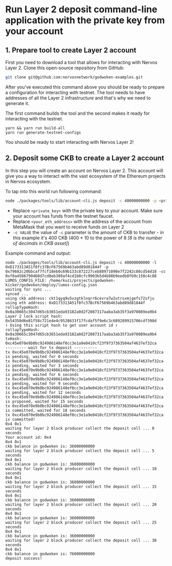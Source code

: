 # Run Layer 2 deposit command-line application with the private key from your account

## 1. Prepare tool to create Layer 2 account

First you need to download a tool that allows for interacting with Nervos Layer 2. Clone this open-source repository from GitHub:

```sh
git clone git@github.com:nervosnetwork/godwoken-examples.git
```

After you've executed this command above you should be ready to prepare a configuration for interacting with testnet. The tool needs to have addresses of all the Layer 2 infrastructure and that's why we need to generate it.

The first command builds the tool and the second makes it ready for interacting with the testnet.

```
yarn && yarn run build-all
yarn run generate-testnet-configs
```

You should be ready to start interacting with Nervos Layer 2!

## 2. Deposit some CKB to create a Layer 2 account

In this step you will create an account on Nervos Layer 2. This account will give you a way to interact with the vast ecosystem of the Ethereum projects in Nervos ecosystem.

To tap into this world run following command:

```sh
node ./packages/tools/lib/account-cli.js deposit -c 40000000000 -p <private_key> -l <your_eth_address>
```

- Replace `<private_key>` with the private key to your account. Make sure your account has funds from the testnet faucet.
- Replace `<your_eth_address>` with the address of the account from MetaMask that you want to receive funds on Layer 2
- `-c VALUE` the value of `-c` parameter is the amount of CKB to transfer - in this example it's 400 CKB (400 * 10 to the power of 8 *[8 is the number of decimals in CKB asset]*)

Example command and output:
```
node ./packages/tools/lib/account-cli.js deposit -c 40000000000 -l 0xD173313A51f8fc37BcF67569b463abd89d81844f -p 0x79682c20bbcaf7fcf18eb0c69b133c872227ceb88971090e7f2242c80cd54d18 -cc 0xf8a4586790460d7cd8eb389af4cd1b0cfc9903b5d4b88b9eedb8fb9c150c4c88   
LUMOS_CONFIG_FILE: /home/kuzi/projects/godwoken-kicker/godwoken/deploy/lumos-config.json
waiting for sync ...
synced ...
using ckb address: ckt1qyq9u5vzgtklnqrr6cevra7w2utrsxmjgefs72sfju
using eth address: 0xD173313A51f8fc37BcF67569b463abd89d81844f
rollupTypeHash: 0x0a30665c3047d65cb3651eda93182a0d2f2087317aaba3ab35f3a970089ea9b4
Layer 2 lock script hash: 0x54350d6e81f58c721e4e4c9528633f17fcdaf5f9e6c3c689289915706cdf398d
↑ Using this script hash to get user account id ↑
rollupTypeHash: 0x0a30665c3047d65cb3651eda93182a0d2f2087317aaba3ab35f3a970089ea9b4
txHash: 0xc45e070e9b0bc924986148ef0cc3e1a9e0410cf23f9737363504af4637ef32ca
--------- wait for tx deposit ----------
tx 0xc45e070e9b0bc924986148ef0cc3e1a9e0410cf23f9737363504af4637ef32ca is pending, waited for 0 seconds
tx 0xc45e070e9b0bc924986148ef0cc3e1a9e0410cf23f9737363504af4637ef32ca is pending, waited for 3 seconds
tx 0xc45e070e9b0bc924986148ef0cc3e1a9e0410cf23f9737363504af4637ef32ca is pending, waited for 6 seconds
tx 0xc45e070e9b0bc924986148ef0cc3e1a9e0410cf23f9737363504af4637ef32ca is pending, waited for 9 seconds
tx 0xc45e070e9b0bc924986148ef0cc3e1a9e0410cf23f9737363504af4637ef32ca is pending, waited for 12 seconds
tx 0xc45e070e9b0bc924986148ef0cc3e1a9e0410cf23f9737363504af4637ef32ca is proposed, waited for 15 seconds
tx 0xc45e070e9b0bc924986148ef0cc3e1a9e0410cf23f9737363504af4637ef32ca is committed, waited for 18 seconds
tx 0xc45e070e9b0bc924986148ef0cc3e1a9e0410cf23f9737363504af4637ef32ca is committed!
0x4 0x1
waiting for layer 2 block producer collect the deposit cell ... 0 seconds
Your account id: 0x4
0x4 0x1
ckb balance in godwoken is: 36000000000
waiting for layer 2 block producer collect the deposit cell ... 5 seconds
0x4 0x1
ckb balance in godwoken is: 36000000000
waiting for layer 2 block producer collect the deposit cell ... 10 seconds
0x4 0x1
ckb balance in godwoken is: 36000000000
waiting for layer 2 block producer collect the deposit cell ... 15 seconds
0x4 0x1
ckb balance in godwoken is: 36000000000
waiting for layer 2 block producer collect the deposit cell ... 20 seconds
0x4 0x1
ckb balance in godwoken is: 36000000000
waiting for layer 2 block producer collect the deposit cell ... 25 seconds
0x4 0x1
ckb balance in godwoken is: 36000000000
waiting for layer 2 block producer collect the deposit cell ... 30 seconds
0x4 0x1
ckb balance in godwoken is: 76000000000
deposit success!
```
